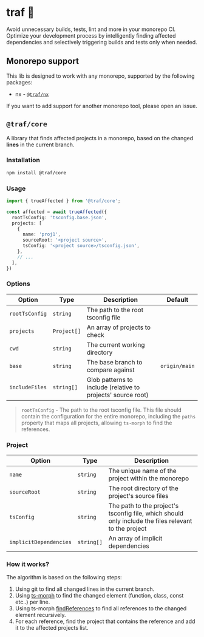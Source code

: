# traf 🚀

Avoid unnecessary builds, tests, lint and more in your monorepo CI. Optimize your development process by intelligently finding affected dependencies and selectively triggering builds and tests only when needed.

## Monorepo support

This lib is designed to work with any monorepo, supported by the following packages:

- nx - [`@traf/nx`](https://github.com/lemonade-hq/traf#trafnx)

If you want to add support for another monorepo tool, please open an issue.

## `@traf/core`

A library that finds affected projects in a monorepo, based on the changed **lines** in the current branch.

### Installation

```bash
npm install @traf/core
```

### **Usage**

```ts
import { trueAffected } from '@traf/core';

const affected = await trueAffected({
  rootTsConfig: 'tsconfig.base.json',
  projects: [
    {
      name: 'proj1',
      sourceRoot: '<project source>',
      tsConfig: '<project source>/tsconfig.json',
    },
    // ...
  ],
})
```

### **Options**

| Option         | Type        | Description                                                  | Default       |
| -------------- | ----------- | ------------------------------------------------------------ | ------------- |
| `rootTsConfig` | `string`    | The path to the root tsconfig file                           |               |
| `projects`     | `Project[]` | An array of projects to check                                |               |
| `cwd`          | `string`    | The current working directory                                |               |
| `base`         | `string`    | The base branch to compare against                           | `origin/main` |
| `includeFiles` | `string[]`  | Glob patterns to include (relative to projects' source root) |               |

> `rootTsConfig` - The path to the root tsconfig file. This file should contain the configuration for the entire monorepo, including the `paths` property that maps all projects, allowing `ts-morph` to find the references.

### **Project**

| Option                 | Type       | Description                                                       |
| ---------------------- | ---------- | ----------------------------------------------------------------- |
| `name`                 | `string`   | The unique name of the project within the monorepo                                                  |
| `sourceRoot`           | `string`   | The root directory of the project's source files                                           |
| `tsConfig`             | `string`   | The path to the project's tsconfig file, which should only include the files relevant to the project|
| `implicitDependencies` | `string[]` | An array of implicit dependencies                                 |

### How it works?

The algorithm is based on the following steps:

1. Using git to find all changed lines in the current branch.
2. Using [ts-morph](https://ts-morph.com/) to find the changed element (function, class, const etc..) per line.
3. Using ts-morph [findReferences](https://ts-morph.com/navigation/finding-references#finding-referencing-nodes) to find all references to the changed element recursively.
4. For each reference, find the project that contains the reference and add it to the affected projects list.
